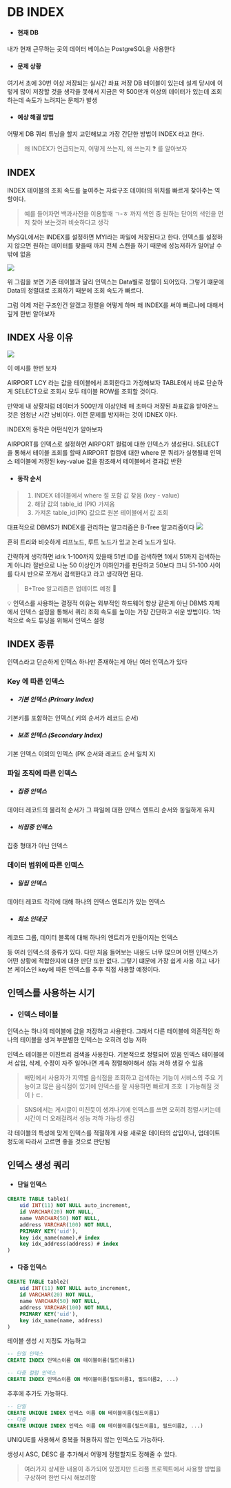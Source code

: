 # DB INDEX

- #### 현재 DB
내가 현재 근무하는 곳의 데이터 베이스는 PostgreSQL을 사용한다

- #### 문제 상황
여기서 초에 30번 이상 저장되는 실시간 좌표 저장 DB 테이블이 있는데 설계 당시에 이렇게 많이 저장할 것을 생각을 못해서 지금은 약 500만개 이상의 데이터가 있는데 조회 하는데 속도가 느려지는 문제가 발생

- #### 예상 해결 방법
어떻게 DB 쿼리 튜닝을 할지 고민해보고 가장 간단한 방법이 INDEX 라고 한다.
> 왜 INDEX가 언급되는지, 어떻게 쓰는지, 왜 쓰는지 ❓ 를 알아보자


## INDEX
INDEX 테이블의 조회 속도를 높여주는 자료구조
데이터의 위치를 빠르게 찾아주는 역할이다.

>예를 들어자면 백과사전을 이용할때 ㄱ-ㅎ 까지 색인 중 원하는 단어의 색인을 먼저 찾아 보는것과 비슷하다고 생각

MySQL에서는 INDEX를 설정하면 MYI라는 파일에 저장된다고 한다.
인덱스를 설정하지 않으면 원하는 데이터를 찾을때 까지 전체 스캔을 하기 때문에 성능저하가 일어날 수 밖에 없음


![](https://velog.velcdn.com/images/kimdodo/post/5b079590-2e4d-4646-b2dc-254f449e3b42/image.png)

위 그림을 보면 기존 테이블과 달리 인덱스는 Data별로 정렬이 되어있다.
그렇기 떄문에 Data의 정렬대로 조회하기 때문에 조회 속도가 빠르다.

그럼 이제 저런 구조인건 알겠고 정렬을 어떻게 하며 왜 INDEX를 써야 빠르냐에 대해서 깊게 한번 알아보자

## INDEX 사용 이유
![](https://velog.velcdn.com/images/kimdodo/post/1bdf1cef-a1d1-49cb-b823-2f21316d9546/image.png)

이 예시를 한번 보자

AIRPORT LCY 라는 값을 테이블에서 조회한다고 가정해보자
TABLE에서 바로 단순하게 SELECT으로 조회시 모두 테이블 ROW를 조회할 것이다.

만약에 내 상황처럼 데이터가 500만개 이상인데 매 초마다 저장된 좌표값을 받아온느 것은 엄청난 시간 낭비이다.
이런 문제를 방지하는 것이 IDNEX 이다. 

INDEX의 동작은 어떤식인가 알아보자

AIRPORT를 인덱스로 설정하면 AIRPORT 컬럼에 대한 인덱스가 생성된다.
SELECT을 통해서 테이블 조회를 할때 AIRPORT 컬럼에 대한 where 문 쿼리가 실행될떄 인덱스 테이블에 저장된 key-value 값을 참조해서 테이블에서 결과값 반환

- #### 동작 순서
> 1. INDEX 테이블에서 where 절 포함 값 찾음 (key - value)
>2. 해당 값의 table_id (PK) 가져옴
>3. 가져온 table_id(PK) 값으로 원본 테이블에서 값 조회


대표적으로 DBMS가 INDEX를 관리하는 알고리즘은 B-Tree 알고리즘이다
![](https://velog.velcdn.com/images/kimdodo/post/285878ad-aa4b-4526-96db-6eb265095ab5/image.png)

흔히 트리와 비슷하게 리프노드, 루트 노드가 있고 논리 노드가 있다.

간략하게 생각하면 idrk 1-100까지 있을때 51번 ID를 검색하면 1에서 51까지 검색하는게 아니라 절반으로 나눈 50 이상인가 이하인가를 판단하고 50보다 크니 51-100 사이를 다시 반으로 쪼개서 검색한다고 라고 생각하면 된다.

> B+Tree 알고리즘은 업데이트 예정 💬

💡 인덱스를 사용하는 결정적 이유는 외부적인 하드웨어 향상 같은게 아닌 DBMS 자체에서 인덱스 설정을 통해서 쿼리 조회 속도를 높이는 가장 간단하고 쉬운 방법이다.
1차적으로 속도 튜닝을 위해서 인덱스 설정

## INDEX 종류
인덱스라고 단순하게 인덱스 하나만 존재하는게 아닌 여러 인덱스가 있다

### Key 에 따른 인덱스
- ##### 기본 인덱스 (Primary Index)
기본키를 포함하는 인덱스( 키의 순서가 레코드 순서)
- ##### 보조 인덱스 (Secondary Index)
기본 인덱스 이외의 인덱스 (PK 순서와 레코드 순서 일치 X)

### 파일 조직에 따른 인덱스
- ##### 집중 인덱스 
데이터 레코드의 물리적 순서가 그 파일에 대한 인덱스 엔트리 순서와 동일하게 유지
- ##### 비집중 인덱스
집중 형태가 아닌 인덱스

### 데이터 범위에 따른 인덱스
- ##### 밀집 인덱스
데이터 레코드 각각에 대해 하나의 인덱스 엔트리가 있는 인덱스
- ##### 희소 인데긋
레코드 그룹, 데이터 블록에 대해 하나의 엔트리가 만들어지는 인덱스


등 여러 인덱스의 종류가 있다. 
다만 처음 들어보는 내용도 너무 많으며 어떤 인덱스가 어떤 상황에 적합한지에 대한 판단 또한 없다.
그렇기 떄문에 가장 쉽게 사용 하고 내가 본 케이스인 key에 따른 인덱스를 추후 직접 사용할 예정이다.

## 인덱스를 사용하는 시기

- ### 인덱스 테이블
인덱스는 하나의 테이블에 값을 저장하고 사용한다.
그래서 다른 테이블에 의존적인 하나의 테이블을 생겨 부분별한 인덱스는 오히려 성능 저하

인덱스 테이블은 이진트리 검색을 사용한다. 기본적으로 정렬되어 있음
인덱스 테이블에서 삽입, 삭제, 수정이 자주 일어나면 계속 정렬해야해서 성능 저하 생길 수 있음

> 배민에서 사용자가 지역별 음식점을 조회하고 검색하는 기능이 서비스의 주요 기능이고
많은 음식점이 있기에 인덱스를 잘 사용하면 빠르게 조호 ㅣ가능해질 것이ㅏㄷ.

> SNS에서는 게시글이 미친듯이 생겨나기에 인덱스를 쓰면 오히려 정렬시키는데 시간이 더 오래걸려서 성능 저하 가능성 생김

각 테이블의 특성에 맞게 인덱스를 적절하게 사용
새로운 데이터의 삽입이나, 업데이트 정도에 따라서 고르면 좋을 것으로 판단됨

## 인덱스 생성 쿼리
- #### 단일 인덱스 
```sql
CREATE TABLE table1(
    uid INT(11) NOT NULL auto_increment,
    id VARCHAR(20) NOT NULL,
    name VARCHAR(50) NOT NULL,
    address VARCHAR(100) NOT NULL,
    PRIMARY KEY('uid'),
    key idx_name(name),# index
    key idx_address(address) # index
)
```
- #### 다중 인덱스
```sql
CREATE TABLE table2(
    uid INT(11) NOT NULL auto_increment,
    id VARCHAR(20) NOT NULL,
    name VARCHAR(50) NOT NULL,
    address VARCHAR(100) NOT NULL,
    PRIMARY KEY('uid'),
    key idx_name(name, address)    
)
```

테이블 생성 시 지정도 가능하고

```sql
-- 단일 인덱스
CREATE INDEX 인덱스이름 ON 테이블이름(필드이름1)

-- 다중 컬럼 인덱스
CREATE INDEX 인덱스이름 ON 테이블이름(필드이름1, 필드이름2, ...)
```
추후에 추가도 가능하다.

```sql
-- 단일 
CREATE UNIQUE INDEX 인덱스 이름 ON 테이블이름(필드이름1)
-- 다중 
CREATE UNIQUE INDEX 인덱스 이름 ON 테이블이름(필드이름1, 필드이름2, ...)
```
UNIQUE를 사용해서 중복을 허용하지 않는 인덱스도 가능하다.

생성시 ASC, DESC 를 추가해서 어떻게 정렬할지도 정해줄 수 있다.

> 여러가지 상세한 내용이 추가되어 있겠지만 드리플 프로젝트에서 사용할 방법을 구상하며 한번 다시 해보려함
